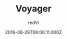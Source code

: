 ---
title: Voyager
github: https://github.com/redVi/voyager
demo: https://redvi.github.io/voyager/
author: redVi
ssg:
  - Jekyll
cms:
  - Markdown
date: 2016-06-29T06:06:11.000Z
description: Just another jekyll theme.
draft: true
publish_date: '2016-06-29T06:06:11Z'
update_date: '2021-09-24T07:04:21Z'
github_star: 44
github_fork: 58
---